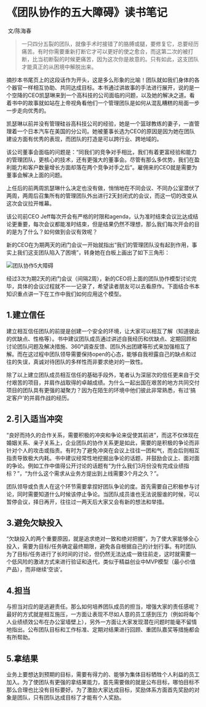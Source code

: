 # 《团队协作的五大障碍》读书笔记 
​                                                                                                                                                                           文/陈海春

> 一只四分五裂的团队，就像手术时接错了的胳膊或腿，要修复它，总要经历痛苦。有时你需要重新打断它才可以更好的使之愈合，而这第二次的被打断，比当初断裂的时候更痛苦，因为这次你是故意的。只有如此，这支团队才能真正的从困境中解脱出来。

摘抄本书尾页上的这段话作为开头，这是多么形象的比喻！团队就如我们身体的各个器官一样相互协助、共同达成目标。本书通过讲故事的手法进行展开，说的是一个空降的CEO凯瑟琳来到一个高科技的公司面临的问题，以及她的解决之道。看着书中的故事就如站在上帝视角看他们一个管理团队是如何从混乱糟糕的局面一步一步走向优秀的。

凯瑟琳以前并没有管理硅谷高科技公司的经验，她是一个篮球教练的妻子，一直管理着一个日本汽车在美国的分公司。她被董事长选为CEO的原因是因为她在团队建设方面有优秀的表现，而团队的打造是可以跨行业、跨地域的。

该公司董事会面临的问题是：“同我们的竞争对手相比，我们有着更富经验和能力的管理团队，更核心的技术，还有更强大的董事会。尽管有那么多优势，我们在盈利能力和客户数量增长方面却落在两个竞争对手之后”。雇佣来的CEO就是需要为董事会解决上面的问题。

上任后的前两周凯瑟琳什么决定也没有做，悄悄地在不同会议、不同办公室潜伏了两周，两周后召集所有的管理团队外出进行2天封闭式的会议，而这一切的改变从这次会议拉开帷幕。

该公司前CEO Jeff每次开会有严格的时限和agenda，认为准时结束会议比达成结论更重要，每次会议都能准时结束，但是结果仍然不理想，那么我们每次开会的目的是为了什么？如何做到会议有效呢？

新的CEO在为期两天的闭门会议一开始就指出“我们的管理团队没有起到作用，事实上我们这支团队陷入了困境”，转身她在白板上画出了如下三角形：

![团队协作5大障碍](https://github.com/PM-RSC/PM-ReadingAndSharing-Club/blob/master/images/%E5%9B%A2%E9%98%9F%E5%8D%8F%E4%BD%9C5%E5%A4%A7%E9%9A%9C%E7%A2%8D.jpg)

经过3次为期2天的闭门会议（间隔2周），新的CEO将上面的团队协作模型讨论完毕，具体的会议过程就不一一记录了，希望读者朋友可以去看原作。下面结合书本知识重点讲一下在工作中我们如何应用这个模型。

## 1.建立信任
建立相互信任团队的前提是创建一个安全的环境，让大家可以相互了解（知道彼此的优缺点、性格等）。书中建议团队成员通过讲述自我经历和优缺点、定期回顾和讨论团队问题及解决措施、360°调查反馈、团队外出团建等形式来加强相互了解。而在这过程中团队领导需要保持open的心态，能够自我袒露自己的缺点和过往的失误，真诚对待团队的多样性而非要求绝对的一致性。

除了以上建立团队成员相互信任的基础手段外，笔者认为深层次的信任更来自于交付艰苦的项目，并肩作战取得的卓越成绩。为什么一起出国在艰苦的地方共同交付项目的团队具有更强的凝聚力？因为在陌生的环境中他们彼此非常熟悉，有过‘搞定客户’的并肩作战的经历。

## 2.引入适当冲突
“良好而持久的合作关系，需要积极的冲突和争论来促使其前进”，而这不仅体现在婚姻关系、亲子关系上，企业团队的协作关系更是如此，需要的是积极的争论而非针对个人的攻击或指责。有时为了避免冲突在会议上往往一团和气，而会后则相互指责导致极大内耗。书中建议经常性地挖掘出争论的话题，并鼓励会议上、面对面的争论。例如工作中值得公开讨论的话题有“为什么我们3月份没有完成业绩指标？”，“为什么这个需求从业务方提出到上线需要3个月之久？”。

团队领导或负责人在这个环节需要拿捏好团队争论的度。首先需要自己积极参与讨论，同时需要知道什么时候该停止争论。当团队成员谁也无法说服谁的时候，可以暂停会议，择日再开，往往过一两天后大家又会有新的想法和举措。

## 3.避免欠缺投入
“欠缺投入的两个重要原因，就是追求绝对一致和绝对把握”，为了使大家能够全心投入，需要为目标/任务确定最终期限，避免各自根据自己的计划行事。有时团队为了目标/任务进行了长时间的讨论，但仍然无法达成一致往前走，这时就需要一个低风险的激进方式来进行验证和迭代，类似于精益创业中MVP模型（最小价值产品），而非继续‘空谈’。

## 4.担当
与担当对应的是逃避责任。那么如何培养团队成员的担当，增强大家的责任感呢？最好的方式就是相互施压，一方面让表现不尽如人意的员工感到压力（例如将每个人业绩绩效公布在办公室墙壁上），另外一方面让大家发现潜在问题时能毫不留情地指出。公布团队目标和工作标准、定期对结果进行回顾、重团队嘉奖等措施都会有所帮助。

## 5.拿结果
业务上要想达到预期的目标，需要有得力的、能够为集体目标牺牲个人利益的员工加入。为了使团队有更强的拿结果能力，首先需要做的就是公布目标，哪怕目标不那么合理也比没有目标要好。为了激励大家达成目标，奖励体系方面首先奖励的对象是团队，只有团队达成目标了才能有个人奖励。
